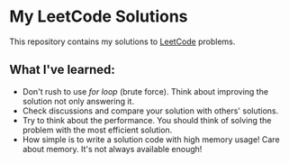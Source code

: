 # My LeetCode Solutions
 This repository contains my solutions to [LeetCode](https://leetcode.com) problems.

## What I've learned:
* Don't rush to use *for loop* (brute force). Think about improving the solution not only answering it.
* Check discussions and compare your solution with others' solutions.
* Try to think about the performance. You should think of solving the problem with the most efficient solution.
* How simple is to write a solution code with high memory usage! Care about memory. It's not always available enough! 